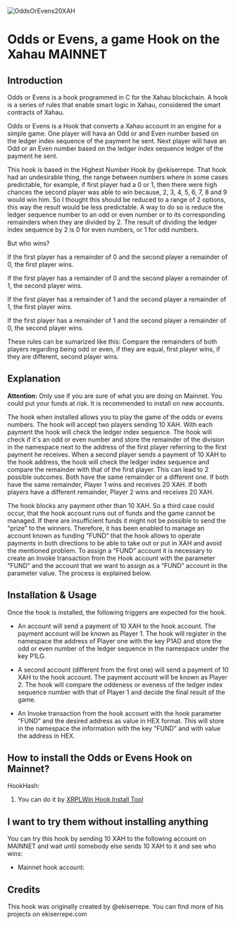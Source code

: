 ![OddsOrEvens20XAH](https://github.com/user-attachments/assets/1ad8df67-4911-42ad-b342-82c7089c6bd6)

# Odds or Evens, a game Hook on the Xahau MAINNET 

## Introduction

Odds or Evens is a hook programmed in C for the Xahau blockchain. A hook is a series of rules that enable smart logic in Xahau, considered the smart contracts of Xahau. 

Odds or Evens is a Hook that converts a Xahau account in an engine for a simple game. One player will hava an Odd or and Even number based on the ledger index sequence of the payment he sent. Next player will have an Odd or an Even number based on the ledger index sequence ledger of the payment he sent. 

This hook is based in the Highest Number Hook by @ekiserrepe. That hook had an undesirable thing, the range between numbers where in some cases predictable, for example, if first player had a 0 or 1, then there were high chances the second player was able to win because, 2, 3, 4, 5, 6, 7, 8 and 9 would win him. So I thought this should be reduced to a range of 2 options, this way the result would be less predictable. A way to do so is reduce the ledger sequence number to an odd or even number or to its corresponding remainders when they are divided by 2. The result of dividing the ledger index sequence by 2 is 0 for even numbers, or 1 for odd numbers.

But who wins?

If the first player has a remainder of 0 and the second player a remainder of 0, the first player wins. 

If the first player has a remainder of 0 and the second player a remainder of 1, the second player wins. 

If the first player has a remainder of 1 and the second player a remainder of 1, the first player wins. 

If the first player has a remainder of 1 and the second player a remainder of 0, the second player wins. 

These rules can be sumarized like this:
Compare the remainders of both players regarding being odd or even, if they are equal, first player wins, if they are different, second player wins.


## Explanation

**Attention:** Only use if you are sure of what you are doing on Mainnet. You could put your funds at risk. It is recommended to install on new accounts.

The hook when installed allows you to play the game of the odds or evens numbers. The hook will accept two players sending 10 XAH. With each payment the hook will check the ledger index sequence. The hook will check if it's an odd or even number and store the remainder of the division in the namespace next to the address of the first player referring to the first payment he receives. When a second player sends a payment of 10 XAH to the hook address, the hook will check the ledger index sequence and compare the remainder with that of the first player. This can lead to 2 possible outcomes. Both have the same remainder or a different one. If both have the same remainder, Player 1 wins and receives 20 XAH. If both players have a different remainder, Player 2 wins and receives 20 XAH. 

The hook blocks any payment other than 10 XAH. So a third case could occur, that the hook account runs out of funds and the game cannot be managed. If there are insufficient funds it might not be possible to send the “prize” to the winners. Therefore, it has been enabled to manage an account known as funding “FUND” that the hook allows to operate payments in both directions to be able to take out or put in XAH and avoid the mentioned problem. To assign a “FUND” account it is necessary to create an Invoke transaction from the Hook account with the parameter “FUND” and the account that we want to assign as a “FUND” account in the parameter value. The process is explained below.


## Installation & Usage

Once the hook is installed, the following triggers are expected for the hook.

- An account will send a payment of 10 XAH to the hook account. The payment account will be known as Player 1. The hook will register in the namespace the address of Player one with the key P1AD and store the odd or even number of the ledger sequence in the namespace under the key P1LG.

- A second account (different from the first one) will send a payment of 10 XAH to the hook account. The payment account will be known as Player 2. The hook will compare the oddeness or eveness of the ledger index sequence number with that of Player 1 and decide the final result of the game.

- An Invoke transaction from the hook account with the hook parameter “FUND” and the desired address as value in HEX format. This will store in the namespace the information with the key “FUND” and with value the address in HEX.


## How to install the Odds or Evens Hook on Mainnet?

HookHash: 

1. You can do it by [XRPLWin Hook Install Tool](https://xahau-testnet.xrplwin.com/tools/hook/from-hash)
   

## I want to try them without installing anything

You can try this hook by sending 10 XAH to the following account on MAINNET and wait until somebody else sends 10 XAH to it and see who wins:

- Mainnet hook account:   


## Credits

This hook was originally created by @ekiserrepe. You can find more of his projects on ekiserrepe.com
